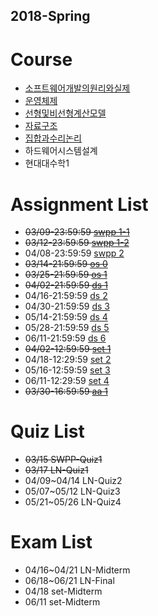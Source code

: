 ## 2018-Spring

# Course
- [소프트웨어개발의원리와실제](https://github.com/snu-sf-class/swpp201801/)
- [운영체제](https://github.com/swsnu/osspr2018/)
- [선형및비선형계산모델](http://3map.snu.ac.kr/courses/2018/appmath/main.html)
- [자료구조](https://soar.snu.ac.kr/course/ds/20181/)
- [집합과수리논리](http://www.math.snu.ac.kr/~kye/lecture/18_1_set/index.html)
- 하드웨어시스템설계
- 현대대수학1


# Assignment List

- ~~03/09-23:59:59 [swpp 1-1](https://github.com/snu-sf-class/swpp201801/blob/master/assignments/assignment_1-1.md)~~
- ~~03/12-23:59:59 [swpp 1-2](https://github.com/snu-sf-class/swpp201801/blob/master/assignments/assignment_1-2.md)~~
- 04/08-23:59:59 [swpp 2](https://github.com/snu-sf-class/swpp201801/issues/13)
- ~~03/14-21:59:59 [os 0](https://github.com/swsnu/osspr2018/blob/master/doc/Project0.md)~~
- ~~03/25-21:59:59 [os 1](https://github.com/swsnu/osspr2018/blob/master/doc/Project1.md)~~
- ~~04/02-21:59:59 [ds 1](https://soar.snu.ac.kr/course/ds/assignment/1/)~~
- 04/16-21:59:59 [ds 2](https://soar.snu.ac.kr/course/ds/assignment/2/)
- 04/30-21:59:59 [ds 3](https://soar.snu.ac.kr/course/ds/assignment/3/)
- 05/14-21:59:59 [ds 4](https://soar.snu.ac.kr/course/ds/assignment/4/)
- 05/28-21:59:59 [ds 5](https://soar.snu.ac.kr/course/ds/assignment/5/)
- 06/11-21:59:59 [ds 6](https://soar.snu.ac.kr/course/ds/assignment/6/)
- ~~04/02-12:59:59 [set 1](http://www.math.snu.ac.kr/~kye/lecture/18_1_set/18_1_set_hw.html)~~
- 04/18-12:29:59 [set 2](http://www.math.snu.ac.kr/~kye/lecture/18_1_set/18_1_set_hw.html)
- 05/16-12:59:59 [set 3](http://www.math.snu.ac.kr/~kye/lecture/18_1_set/18_1_set_hw.html)
- 06/11-12:29:59 [set 4](http://www.math.snu.ac.kr/~kye/lecture/18_1_set/18_1_set_hw.html)
- ~~03/30-16:59:59 [aa 1](http://etl.snu.ac.kr/mod/ubboard/article.php?id=664040&bwid=1418645)~~


# Quiz List
- ~~03/15 SWPP-Quiz1~~
- ~~03/17 LN-Quiz1~~
- 04/09~04/14 LN-Quiz2
- 05/07~05/12 LN-Quiz3
- 05/21~05/26 LN-Quiz4

# Exam List
- 04/16~04/21 LN-Midterm
- 06/18~06/21 LN-Final
- 04/18 set-Midterm
- 06/11 set-Midterm
